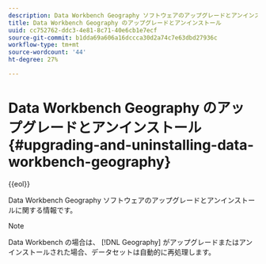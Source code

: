 ```yaml
---
description: Data Workbench Geography ソフトウェアのアップグレードとアンインストールに関する情報です。
title: Data Workbench Geography のアップグレードとアンインストール
uuid: cc752762-ddc3-4e81-8c71-40e6cb1e7ecf
source-git-commit: b1dda69a606a16dccca30d2a74c7e63dbd27936c
workflow-type: tm+mt
source-wordcount: '44'
ht-degree: 27%

---
```



# Data Workbench Geography のアップグレードとアンインストール{#upgrading-and-uninstalling-data-workbench-geography}

{{eol}}

Data Workbench Geography ソフトウェアのアップグレードとアンインストールに関する情報です。

>[!NOTE]
>
>Data Workbench の場合は、 [!DNL Geography] がアップグレードまたはアンインストールされた場合、データセットは自動的に再処理します。


